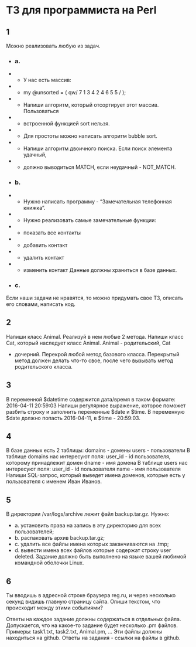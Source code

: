 # ТЗ для программиста на Perl

## 1
Можно реализовать любую из задач.
- ### a.
- - У нас есть массив:
- - my @unsorted = ( qw/ 7 1 3 4 2 4 6 5 5 / );
- - Напиши алгоритм, который отсортирует этот массив. Пользоваться
- - встроенной функцией sort нельзя. 
- - Для простоты можно написать алгоритм bubble sort.
- - Напиши алгоритм двоичного поиска. Если поиск элемента удачный,
- - должно выводиться MATCH, если неудачный - NOT_MATCH.
- ### b.
- - Нужно написать программу - “Замечательная телефонная книжка”.
- - Нужно реализовать самые замечательные функции:
- - показать все контакты
- - добавить контакт
- - удалить контакт
- - изменить контакт
Данные должны храниться в базе данных.
- ### c.
Если наши задачи не нравятся, то можно придумать свое ТЗ, описать
его словами, написать код.

## 2
Напиши класс Animal. Реализуй в нем любые 2 метода.
Напиши класс Cat, который наследует класс Animal. Animal - родительский, Cat
- дочерний. Перекрой любой метод базового класса. Перекрытый метод должен
делать что-то свое, после чего вызывать метод родительского класса.

## 3
В переменной $datetime содержится дата/время в таком формате:
2016-04-11 20:59:03
Напиши регулярное выражение, которое поможет разбить строку и заполнить
переменные $date и $time. В переменную $date должно попасть 2016-04-11, в
$time - 20:59:03.

## 4
В базе данных есть 2 таблицы:
domains - домены
users - пользователи
В таблице domains нас интересуют поля:
user_id - id пользователя, которому принадлежит домен
dname - имя домена
В таблице users нас интересуют поля:
user_id - id пользователя
name - имя пользователя
Напиши SQL-запрос, который выведет имена доменов, которые есть у
пользователя с именем Иван Иванов.

## 5
В директории /var/logs/archive лежит файл backup.tar.gz. Нужно:
- a.
установить права на запись в эту директорию для всех пользователей;
- b.
распаковать архив backup.tar.gz;
- c.
удалить все файлы имена которых заканчиваются на .tmp;
- d.
вывести имена всех файлов которые содержат строку user deleted.
Задание должно быть выполнено на языке вашей любимой командной
оболочки Linux.
## 6
Ты вводишь в адресной строке браузера reg.ru, и через несколько секунд
видишь главную страницу сайта. Опиши текстом, что происходит между этими
событиями?


Ответы на каждое задание должны содержаться в отдельных файла. Допускается, что
на какое-то задание будет несколько .pm файлов. Примеры: task1.txt, task2.txt,
Animal.pm, … Эти файлы должны находиться на github. Ответы на задания - ссылки на
файлы в github.